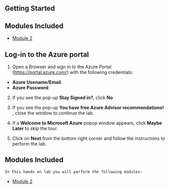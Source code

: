 ## **Getting Started**


## **Modules Included**


 - [Module 2](https://github.com/MicrosoftLearning/DP-203T00-Data-Engineering-on-Microsoft-Azure/tree/master/Instructions/Labs/02)  


## Log-in to the Azure portal


1.  Open a Browser and sign in to the Azure Portal (<https://portal.azure.com/>) with the following credentials:
   
   * **Azure Usename/Email**:  <inject key="AzureAdUserEmail"></inject>
   * **Azure Password**:  <inject key="AzureAdUserPassword"></inject>


2. If you see the pop-up  **Stay Signed in?**, click **No**


3. If you see the pop-up **You have free Azure Advisor recommendations!** , close the window to continue the lab. 


4. If a **Welcome to Microsoft Azure** popup window appears, click **Maybe Later** to skip the tour.


5. Click on **Next** from the bottom right corner and follow the instructions to perform the lab.


## **Modules Included**

    In this hands on lab you will perform the following modules:

 - [Module 2](https://github.com/MicrosoftLearning/DP-203T00-Data-Engineering-on-Microsoft-Azure/tree/master/Instructions/Labs/02)  








